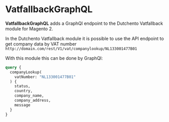 # VatfallbackGraphQL

**VatfallbackGraphQL** adds a GraphQl endpoint to the Dutchento Vatfallback module for Magento 2.

In the Dutchento Vatfallback module it is possible to use the API endpoint to get company data by VAT number
`http://domain.com/rest/V1/vat/companylookup/NL133001477B01`

With this module this can be done by GraphQl:
```graphql
query {
  companyLookup(
    vatNumber: "NL133001477B01"
  ) {
    status, 
    country,
    company_name,
    company_address,
    message
  }
}
```

